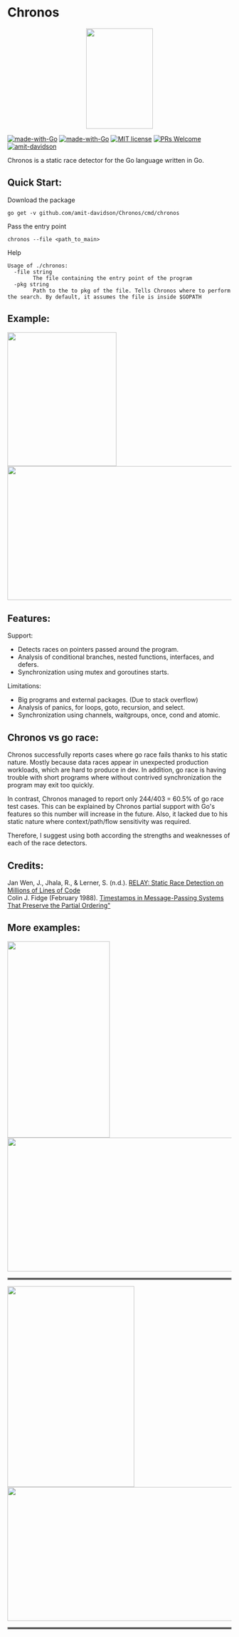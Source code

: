 # Chronos

<p align="center">
    <img src="https://i.imgur.com/AhLyxVh.jpeg" width="150" height="225">
</p>

[![made-with-Go](https://github.com/go-critic/go-critic/workflows/Go/badge.svg)](http://golang.org)
[![made-with-Go](https://img.shields.io/badge/Made%20with-Go-1f425f.svg)](http://golang.org)
[![MIT license](https://img.shields.io/badge/License-MIT-blue.svg)](https://lbesson.mit-license.org/)
[![PRs Welcome](https://img.shields.io/badge/PRs-welcome-brightgreen.svg?style=flat-square)](http://makeapullrequest.com)
[![amit-davidson](https://circleci.com/gh/amit-davidson/Chronos.svg?style=svg)](https://app.circleci.com/pipelines/github/amit-davidson/Chronos)

Chronos is a static race detector for the Go language written in Go.

## Quick Start:

Download the package

```
go get -v github.com/amit-davidson/Chronos/cmd/chronos
```

Pass the entry point

```
chronos --file <path_to_main>
```

Help

```
Usage of ./chronos:
  -file string
    	The file containing the entry point of the program
  -pkg string
    	Path to the to pkg of the file. Tells Chronos where to perform the search. By default, it assumes the file is inside $GOPATH
```

## Example:

<p float="left">
    <img src="https://i.imgur.com/LJMP9c2.png" width="245" height="300">
    <img src="https://i.imgur.com/S2mDG7A.png" width="575" height="300">
</p>

## Features:

Support:

- Detects races on pointers passed around the program.
- Analysis of conditional branches, nested functions, interfaces, and defers.
- Synchronization using mutex and goroutines starts.

Limitations:

- Big programs and external packages. (Due to stack overflow)
- Analysis of panics, for loops, goto, recursion, and select.
- Synchronization using channels, waitgroups, once, cond and atomic.

## Chronos vs go race:

Chronos successfully reports cases where go race fails thanks to his static nature. Mostly because data races appear in unexpected production workloads, which are hard to produce in dev.
In addition, go race is having trouble with short programs where without contrived synchronization the program may exit too quickly.

In contrast, Chronos managed to report only 244/403 = 60.5% of go race test cases. This can be explained by Chronos partial support with Go's features so this number will increase in the future.
Also, it lacked due to his static nature where context/path/flow sensitivity was required.

Therefore, I suggest using both according the strengths and weaknesses of each of the race detectors.

## Credits:

Jan Wen, J., Jhala, R., &amp; Lerner, S. (n.d.). [RELAY: Static Race Detection on Millions of Lines of Code](https://cseweb.ucsd.edu/~lerner/papers/relay.pdf)  
Colin J. Fidge (February 1988). [Timestamps in Message-Passing Systems That Preserve the Partial Ordering"](http://zoo.cs.yale.edu/classes/cs426/2012/lab/bib/fidge88timestamps.pdf)

## More examples:

<p float="left">
    <img src="https://i.imgur.com/NvVWFRf.png" width="230" height="440">
    <img src="https://i.imgur.com/eCNFAX7.png" width=600" height="300">
</p>
<hr style="border:2px solid gray"> </hr>
<p float="left">
    <img src="https://i.imgur.com/app5tBc.png" width="285" height="450">
    <img src="https://i.imgur.com/Lw0LTPp.png" width="545" height="300">
</p>
<hr style="border:2px solid gray"> </hr>

